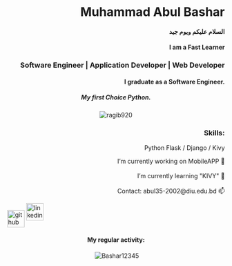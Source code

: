 <h1  align="right"> Muhammad Abul Bashar </h1>
<h4  align="right"> السلام عليكم ويوم جيد </h4>
<h4 align="right"> I am a Fast Learner </h4>
<h3 align="right">Software Engineer | Application Developer | Web Developer  </h3>
<h4 align="right">I graduate as a Software Engineer.</h4>


<h5 align="center">My first Choice Python.</h5>
<p  align="center"><img align="center" src="https://github-readme-stats.vercel.app/api/top-langs?username=Bashar12345&show_icons=true&locale=en&layout=compact" alt="ragib920" />
</p>
<h3 align="right">Skills:</h3>
<p align="right"> Python Flask / Django / Kivy </p>

<p align="right">
  I’m currently working on MobileAPP 🔭 <br/>
  <br/>
  I’m currently learning "KIVY" 🌱 <br/>
  <br/>
 Contact: abul35-2002@diu.edu.bd 📫 <br/>
</p>

[<img align="center" src='https://cdn.jsdelivr.net/npm/simple-icons@3.0.1/icons/github.svg' alt='github' height='40'>](https://github.com/Bashar12345)  [<img src='https://cdn.jsdelivr.net/npm/simple-icons@3.0.1/icons/linkedin.svg' alt='linkedin' height='40'>](https://www.linkedin.com/in/linkedin.com/in/muhammad-bashar-915648229/)  

<section>
<h4 align="center" >My regular activity:</h4>


<p  align="center">&nbsp;<img align="center" src="https://github-readme-streak-stats.herokuapp.com/?user=Bashar12345&show_icons=true&locale=en" alt="Bashar12345" /></p>

</section>

